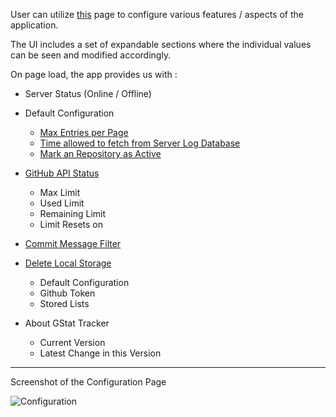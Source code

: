 User can utilize [this](https://gstattracker.tk/config) page to configure various features / aspects of the application.

The UI includes a set of expandable sections where the individual values can be seen and modified accordingly.

On page load, the app provides us with :

- Server Status (Online / Offline)

- Default Configuration 
  - [Max Entries per Page](https://github.com/febkosq8/GStatTracker/wiki/Features#max-entries-per-page) 
  - [Time allowed to fetch from Server Log Database](https://github.com/febkosq8/GStatTracker/wiki/Features#server-cache-fetch) 
  - [Mark an Repository as Active](https://github.com/febkosq8/GStatTracker/wiki/Features#mark-an-repository-as-active)

- [GitHub API Status](https://github.com/febkosq8/GStatTracker/wiki/Features#github-api-limits)

  - Max Limit
  - Used Limit
  - Remaining Limit
  - Limit Resets on

- [Commit Message Filter](https://github.com/febkosq8/GStatTracker/wiki/Features#commit-message-filter)

- [Delete Local Storage](https://github.com/febkosq8/GStatTracker/wiki/Features#delete-local-storage)

  - Default Configuration
  - Github Token
  - Stored Lists

- About GStat Tracker
  - Current Version
  - Latest Change in this Version

---

Screenshot of the Configuration Page

![Configuration](https://user-images.githubusercontent.com/33223665/189772355-914730e5-046f-4a05-a404-15406529ebbc.png)
